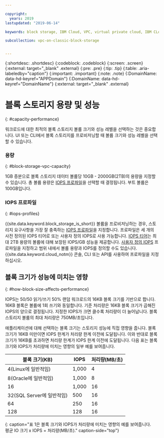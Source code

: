 ```yaml
---

copyright:
  years: 2019
lastupdated: "2019-06-14"

keywords: block storage, IBM Cloud, VPC, virtual private cloud, IBM CLoud, volume, data storage, volume capacity, classic, virtual server

subcollection: vpc-on-classic-block-storage


---
```


{:shortdesc: .shortdesc}
{:codeblock: .codeblock}
{:screen: .screen}
{:external: target="_blank" .external}
{:pre: .pre}
{:tip: .tip}
{:table: .aria-labeledby="caption"}
{:important: .important}
{:note: .note}
{:DomainName: data-hd-keyref="APPDomain"}
{:DomainName: data-hd-keyref="DomainName"}
{:external: target="_blank" .external}

# 블록 스토리지 용량 및 성능
{: #capacity-performance}

워크로드에 대한 최적의 블록 스토리지 볼륨 크기와 성능 레벨을 선택하는 것은 중요합니다. UI 또는 CLI에서 블록 스토리지를 프로비저닝할 때 볼륨 크기와 성능 레벨을 선택할 수 있습니다.

### 용량
{: #block-storage-vpc-capacity}

1GB 증분으로 블록 스토리지 데이터 볼륨당 10GB - 2000GB(2TB)의 용량을 지정할 수 있습니다. 총 볼륨 용량은 [IOPS 프로파일](#iops-profiles)을 선택할 때 결정됩니다. 부트 볼륨은 100GB입니다.

### IOPS 프로파일
{: #iops-profiles}

{{site.data.keyword.block_storage_is_short}} 볼륨을 프로비저닝하는 경우, 스토리지 요구사항을 가장 잘 충족하는 [IOPS 프로파일](/docs/vpc-on-classic-block-storage?topic=vpc-on-classic-block-storage-block-storage-profiles)을 지정합니다. 프로파일은 세 개의 사전 정의된 IOPS 티어로 또는 사용자 정의 IOPS로 사용 가능합니다. [IOPS 티어](/docs/vpc-on-classic-block-storage?topic=vpc-on-classic-block-storage-block-storage-profiles#tiers)는 최대 2TB 용량의 볼륨에 대해 보장된 IOPS/GB 성능을 제공합니다. [사용자 정의 IOPS](/docs/vpc-on-classic-block-storage?topic=vpc-on-classic-block-storage-block-storage-profiles#custom) 프로파일을 지정하고 범위 내에서 볼륨 용량과 IOPS를 정의할 수도 있습니다. {{site.data.keyword.cloud_notm}} 콘솔, CLI 또는 API를 사용하여 프로파일을 지정하십시오. 

## 블록 크기가 성능에 미치는 영향
{: #how-block-size-affects-performance}

IOPS는 50/50 읽기/쓰기 50% 랜덤 워크로드의 16KB 블록 크기를 기반으로 합니다. 16KB 블록은 볼륨에 1회 쓰기와 동일합니다. 기준 처리량은 16KB 블록 크기가 곱해진 IOPS의 양으로 결정됩니다. 지정한 IOPS가 크면 클수록 처리량이 더 늘어납니다. 블록 스토리지 볼륨의 최대 처리량은 750MB/초입니다.

애플리케이션에 대해 선택하는 블록 크기는 스토리지 성능에 직접 영향을 줍니다. 블록 크기가 16KB 미만이면 IOPS 한계가 처리량 한계 이전에 도달됩니다. 이와 반대로 블록 크기가 16KB를 초과하면 처리량 한계가 IOPS 한계 이전에 도달됩니다. 
다음 표는 블록 크기와 IOPS가 처리량에 미치는 영향의 일부 예를 보여줍니다.

| 블록 크기(KB) | IOPS | 처리량(MB/초) |
|-----------------|------|-------------------|
| 4(Linux에 일반적임) | 1,000 |4 |
| 8(Oracle에 일반적임) | 1,000 |8 |
| 16 | 1,000 |16 |
| 32(SQL Server에 일반적임) | 500 |16 |
| 64 | 250 |16 |
| 128 | 128 |16 |
{: caption="표 1은 블록 크기와 IOPS가 처리량에 미치는 영향의 예를 보여줍니다.<br/> 평균 IO 크기 x IOPS = 처리량(MB/초)." caption-side="top"}
